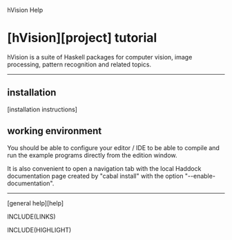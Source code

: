 hVision Help

# [hVision][project] tutorial

hVision is a suite of Haskell packages for computer vision, image processing,
pattern recognition and related topics.

- - -

## installation

[installation instructions]


## working environment

You should be able to configure your editor / IDE to be able to compile and run the example programs
directly from the edition window.

It is also convenient to open a navigation tab with the local Haddock documentation page
created by "cabal install" with the option "--enable-documentation".

- - -

[general help][help]

INCLUDE(LINKS)
    
INCLUDE(HIGHLIGHT)

